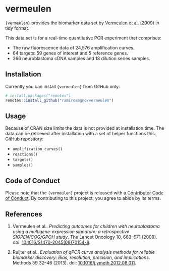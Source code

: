 
<!-- README.md is generated from README.Rmd. Please edit that file -->

# vermeulen

<!-- badges: start -->
<!-- badges: end -->

`{vermeulen}` provides the biomarker data set by [Vermeulen et
al. (2009)](https://doi.org/10.1016/S1470-2045(09)70154-8) in tidy
format.

This data set is for a real-time quantitative PCR experiment that
comprises:

-   The raw fluorescence data of 24,576 amplification curves.
-   64 targets: 59 genes of interest and 5 reference genes.
-   366 neuroblastoma cDNA samples and 18 dilution series samples.

## Installation

Currently you can install `{vermeulen}` from GitHub only:

``` r
# install.packages("remotes")
remotes::install_github("ramiromagno/vermeulen")
```

## Usage

Because of CRAN size limits the data is not provided at installation
time. The data can be retrieved after installation with a set of helper
functions this GitHub repository:

-   `amplification_curves()`
-   `reactions()`
-   `targets()`
-   `samples()`

## Code of Conduct

Please note that the `{vermeulen}` project is released with a
[Contributor Code of
Conduct](https://contributor-covenant.org/version/2/1/CODE_OF_CONDUCT.html).
By contributing to this project, you agree to abide by its terms.

## References

1.  Vermeulen et al.. *Predicting outcomes for children with
    neuroblastoma using a multigene-expression signature: a
    retrospective SIOPEN/COG/GPOH study*. The Lancet Oncology 10,
    663–671 (2009). doi:
    [10.1016/S1470-2045(09)70154-8](https://doi.org/10.1016/S1470-2045(09)70154-8).

2.  Ruijter et al.. *Evaluation of qPCR curve analysis methods for
    reliable biomarker discovery: Bias, resolution, precision, and
    implications*. Methods 59 32–46 (2013). doi:
    [10.1016/j.ymeth.2012.08.011](https://doi.org/10.1016/j.ymeth.2012.08.011).
